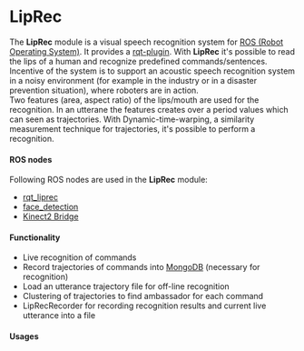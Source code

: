 LipRec
======
The **LipRec** module is a visual speech recognition system for [ROS (Robot Operating System)](http://www.ros.org "Robot Operating System"). It provides a [rqt-plugin](http://wiki.ros.org/rqt "rqt-plugin"). With **LipRec** it's possible to read the lips of a human and recognize predefined commands/sentences. Incentive of the system is to support an acoustic speech recognition system in a noisy environment (for example in the industry or in a disaster prevention situation), where roboters are in action.  
Two features (area, aspect ratio) of the lips/mouth are used for the recognition. In an utterane the features creates over a period values which can seen as trajectories. With Dynamic-time-warping, a similarity measurement technique for trajectories, it's possible to perform a recognition.

#### ROS nodes
Following ROS nodes are used in the **LipRec** module:
* [rqt_liprec](https://github.com/Mosa-/LipRec/tree/master/src/rqt_liprec "rqt_liprec")
* [face_detection](https://github.com/Mosa-/face_detection "face_detection")
* [Kinect2 Bridge](https://github.com/code-iai/iai_kinect2/tree/master/kinect2_bridge "Kinect2 Bridge") 

#### Functionality
* Live recognition of commands
* Record trajectories of commands into [MongoDB](https://www.mongodb.org "MongoDB") (necessary for recognition)
* Load an utterance trajectory file for off-line recognition
* Clustering of trajectories to find ambassador for each command
* LipRecRecorder for recording recognition results and current live utterance into a file

#### Usages
